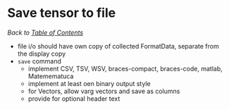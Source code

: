 # Save tensor to file

_Back to [Table of Contents](README.md)_

* file i/o should have own copy of collected FormatData, separate from the display copy
* ```save``` command
   * implement CSV, TSV, WSV, braces-compact, braces-code, matlab, Matemematuca
   * implement at least oen binary output style
   * for Vectors, allow varg vectors and save as columns
   * provide for optional header text 
